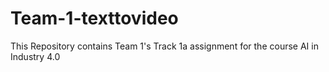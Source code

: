 # Team-1-texttovideo
This Repository contains Team 1's Track 1a assignment for the course AI in Industry 4.0 

